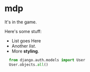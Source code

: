 # mdp

It's in the game.

Here's some stuff:
- List goes Here
- Another _list_.
- More **styling**.

```python
  from django.auth.models import User
  User.objects.all()
```
